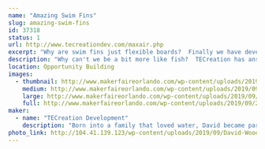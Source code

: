 ```yaml
---
name: "Amazing Swim Fins"
slug: amazing-swim-fins
id: 37318
status: 1
url: http://www.tecreationdev.com/maxair.php
excerpt: "Why are swim fins just flexible boards?  Finally we have developed fins from the ground up for their real purpose - Propulsion."
description: "Why can't we be a bit more like fish?  TECreation has answered that with an emphatic, \"We can!\"  After years of swimming with ancient fins, frustration  has lead to a vast improvement of our method of propulsion through the water.   New swim fins designed from the ground up for hydrodynamic efficiency and ease of use are 20 to 40% more efficient than the boards you are using now.  We will be demonstrating how these work with our special test tank.  Try it yourself."
location: Opportunity Building
images:
  - thumbnail: http://www.makerfaireorlando.com/wp-content/uploads/2019/09/20140913-002-OMF-FIN-Kim.jpg
    medium: http://www.makerfaireorlando.com/wp-content/uploads/2019/09/20140913-002-OMF-FIN-Kim.jpg
    large: http://www.makerfaireorlando.com/wp-content/uploads/2019/09/20140913-002-OMF-FIN-Kim.jpg
    full: http://www.makerfaireorlando.com/wp-content/uploads/2019/09/20140913-002-OMF-FIN-Kim.jpg
maker:
  - name: "TECreation Development"
    description: "Born into a family that loved water, David became part fish.  After years of sailing, swimming, SCUBA diving, sailboarding, hang gliding, and an engineering degree he decided swim fins need a serious update and TECreation was born.  The foray into swim fin design started in 2006 and has caused him to join the Inventors Council of Central Florida, eventually bringing it into the 21st century.  He has learned about urethane casting and prototyping techniques.  Now he is engaging with the US military to design fins for them."
photo_link: http://104.41.139.123/wp-content/uploads/2019/09/David-Woods-Headshot.jpg
---
```

